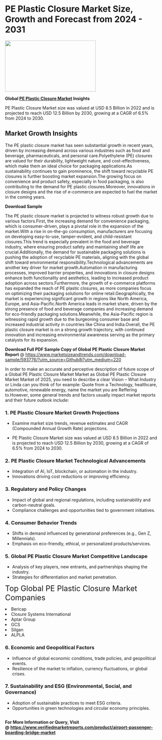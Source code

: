 <H1>PE Plastic Closure Market Size, Growth and Forecast from 2024 - 2031</H1><img class="aligncenter size-medium wp-image-584254" src="https://thirdeyenews.in/wp-content/uploads/2024/09/Global-Market-Research-300x168.jpeg" alt="" width="300" height="168" /><p><strong>Global&nbsp;<a href="https://www.marketsizeandtrends.com/download-sample/593776/?utm_source=Github8j?utm_medium=220">PE Plastic Closure Market</a> Insights</strong></p><p>PE Plastic Closure Market size was valued at USD 8.5 Billion in 2022 and is projected to reach USD 12.5 Billion by 2030, growing at a CAGR of 6.5% from 2024 to 2030.</p><p><h2>Market Growth Insights</h2> <p>The PE plastic closure market has seen substantial growth in recent years, driven by increasing demand across various industries such as food and beverage, pharmaceuticals, and personal care.Polyethylene (PE) closures are valued for their durability, lightweight nature, and cost-effectiveness, which make them an ideal choice for packaging applications.As sustainability continues to gain prominence, the shift toward recyclable PE closures is further boosting market expansion.The growing focus on convenience and product safety, especially in food packaging, is also contributing to the demand for PE plastic closures.Moreover, innovations in closure designs and the rise of e-commerce are expected to fuel the market in the coming years.</p> <p><strong>Download Sample</strong></p> <p>The PE plastic closure market is projected to witness robust growth due to various factors.First, the increasing demand for convenience packaging, which is consumer-driven, plays a pivotal role in the expansion of the market.With a rise in on-the-go consumption, manufacturers are focusing on developing easy-to-use, tamper-evident, and child-resistant closures.This trend is especially prevalent in the food and beverage industry, where ensuring product safety and maintaining shelf life are crucial.Additionally, the demand for sustainable packaging solutions is pushing the adoption of recyclable PE materials, aligning with the global shift toward environmental responsibility.Technological advancements are another key driver for market growth.Automation in manufacturing processes, improved barrier properties, and innovations in closure designs enhance both functionality and aesthetics, leading to increased product adoption across sectors.Furthermore, the growth of e-commerce platforms has expanded the reach of PE plastic closures, as more companies focus on optimizing their packaging solutions for online retail.Geographically, the market is experiencing significant growth in regions like North America, Europe, and Asia-Pacific.North America leads in market share, driven by the strong presence of food and beverage companies and increasing demand for eco-friendly packaging solutions.Meanwhile, the Asia-Pacific region is witnessing rapid growth due to the burgeoning consumer base and increased industrial activity in countries like China and India.Overall, the PE plastic closure market is on a strong growth trajectory, with continued innovation and increasing environmental awareness serving as the primary catalysts for its expansion.</p> <p><span class=""><strong>Download Full PDF Sample Copy of Global PE Plastic Closure Market Report</strong> @ <a href="https://www.marketsizeandtrends.com/download-sample/593776/?utm_source=Github8j?utm_medium=220" target="_blank">https://www.marketsizeandtrends.com/download-sample/593776/?utm_source=Github8j?utm_medium=220</a></span></p><p>In order to make an accurate and perceptive description of future scope of a Global&nbsp;PE Plastic Closure Market Market as Global&nbsp;PE Plastic Closure Market Market of 2025, you need to describe a clear Vision &ndash; What Industry or Linda can you think of for example: Quote from a Technology, healthcare, automotive, renewable energy, name the market you are Reffering to.However, some general trends and factors usually impact market reports and their future outlook include:</p><h3>1.&nbsp;<strong>PE Plastic Closure Market Growth Projections</strong></h3><ul><li>Examine market size trends, revenue estimates and CAGR (Compounded Annual Growth Rate) projections.</li><li><p>PE Plastic Closure Market size was valued at USD 8.5 Billion in 2022 and is projected to reach USD 12.5 Billion by 2030, growing at a CAGR of 6.5% from 2024 to 2030.</p></li></ul><h3>2.&nbsp;<strong>PE Plastic Closure Market Technological Advancements</strong></h3><ul><li>Integration of AI, IoT, blockchain, or automation in the industry.</li><li>Innovations driving cost reductions or improving efficiency.</li></ul><h3>3.&nbsp;<strong>Regulatory and Policy Changes</strong></h3><ul><li>Impact of global and regional regulations, including sustainability and carbon-neutral goals.</li><li>Compliance challenges and opportunities tied to government initiatives.</li></ul><h3>4.&nbsp;<strong>Consumer Behavior Trends</strong></h3><ul><li>Shifts in demand influenced by generational preferences (e.g., Gen Z, Millennials).</li><li>Emphasis on eco-friendly, ethical, or personalized products/services.</li></ul><h3>5.&nbsp;<strong>Global PE Plastic Closure Market Competitive Landscape</strong></h3><ul><li>Analysis of key players, new entrants, and partnerships shaping the industry.</li><li>Strategies for differentiation and market penetration.</li></ul><p data-pm-slice="1 1 []"><span style="color: inherit; font-family: inherit; font-size: 25px;">Top Global PE Plastic Closure Market Companies</span></p><div class="" data-test-id=""><p><li>Bericap</li><li> Closure Systems International</li><li> Aptar Group</li><li> GCS</li><li> Silgan</li><li> ALPLA</li></p></div><h3>6.&nbsp;<strong>Economic and Geopolitical Factors</strong></h3><ul><li>Influence of global economic conditions, trade policies, and geopolitical events.</li><li>Resilience of the market to inflation, currency fluctuations, or global crises.</li></ul><h3>7.&nbsp;<strong>Sustainability and ESG (Environmental, Social, and Governance)</strong></h3><ul><li>Adoption of sustainable practices to meet ESG criteria.</li><li>Opportunities in green technologies and circular economy principles.</li></ul><h2><strong style="font-size: 14px;">For More Information or Query, Visit @&nbsp;</strong><a style="background-color: #ffffff; font-size: 14px;" href="https://www.marketsizeandtrends.com/report/pe-plastic-closure-market/" target="_blank">https://www.verifiedmarketreports.com/product/airport-passenger-boarding-bridge-market</a></h2>